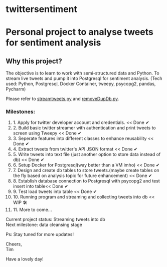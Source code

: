 # twittersentiment
<h1>Personal project to analyse tweets for sentiment analysis</h1>

<h2>Why this project?</h2>
<p>The objective is to learn to work with semi-structured data and Python. To stream live tweets and pump it into Postgresql for sentiment analysis. (Tech used: Python, Postgresql, Docker Container, tweepy, psycopg2, pandas, Pycharm)

Please refer to <a href="https://github.com/imtimwong/twittersentiment/blob/feature1/streamtweets.py">streamtweets.py</a> and <a href="https://github.com/imtimwong/twittersentiment/blob/master/removeDupDb.py">removeDupDb.py</a>.

<h3>Milestones:</h3> 
<ol>
<li>1. Apply for twitter developer account and credentials. << Done &#10004;</li>
<li>2. Build basic twitter streamer with authentication and print tweets to screen using Tweepy << Done &#10004;</li>
<li>3. Seperate features into different classes to enhance reusability << Done &#10004;</li>
<li>4. Extract tweets from twitter's API JSON format << Done &#10004;</li>
<li>5. Write tweets into text file (just another option to store data instead of db) << Done &#10004;</li>
<li>6. Setup Docker for Postgresql(way better than a VM imho) << Done &#10004;</li>
<li>7. Design and create db tables to store tweets.(maybe create tables on the fly based on analysis topic for future enhancement) << Done &#10004;</li>
<li>8. Establish database connection to Postgresql with psycopg2 and test insert into table<< Done &#10004;</li>
<li>9. Test load tweets into table << Done &#10004;</li>
<li>10. Running program and streaming and collecting tweets into db << WIP &#128736;</li>
<li>11. More to come...</li>
</ol>

Current project status: Streaming tweets into db <br>
Next milestone: data cleansing stage

Ps: Stay tuned for more updates! 


Cheers,<br>
Tim

Have a lovely day! </p>
